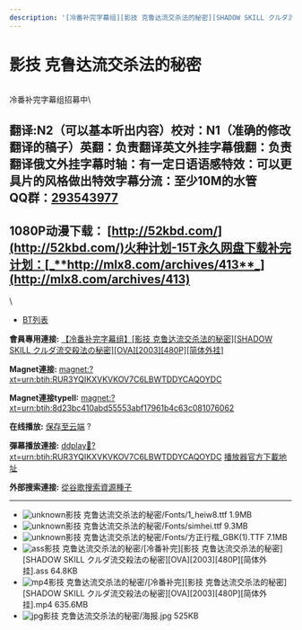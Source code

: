 ```yaml
---
description: '[冷番补完字幕组][影技 克鲁达流交杀法的秘密][SHADOW SKILL クルダ流交殺法の秘密][OVA][2003][480P][简体外挂]'
---
```


# 影技 克鲁达流交杀法的秘密



<figure><img src="https://s2.ax1x.com/2019/08/01/eUVcFg.jpg" alt=""><figcaption></figcaption></figure>

冷番补完字幕组招募中\



## &#x20;

翻译:N2（可以基本听出内容）**校对：N1（准确的修改翻译的稿子）英翻：负责翻译英文外挂字幕俄翻：负责翻译俄文外挂字幕时轴：有一定日语语感特效：可以更具片的风格做出特效字幕分流：至少10M的水管**\
**QQ群：**[**293543977**](https://jq.qq.com/?_wv=1027\&k=46bJVff)&#x20;
---------------------------------------------------------------------

## &#x20;

&#x20;

## &#x20;

## 1080P动漫下载： [http://52kbd.com/](http://52kbd.com/)火种计划-15T永久网盘下载补完计划：[_**http://mlx8.com/archives/413**_](http://mlx8.com/archives/413)

\


* [BT列表](https://share.dmhy.org/topics/view/521608_SHADOW_SKILL_OVA_2003_480P.html#tabs-1)

**會員專用連接:** [【冷番补完字幕组】\[影技 克鲁达流交杀法的秘密\]\[SHADOW SKILL クルダ流交殺法の秘密\]\[OVA\]\[2003\]\[480P\]\[简体外挂\]](https://dl.dmhy.org/2019/08/01/8d23bc410abd55553abf17961b4c63c081076062.torrent)

**Magnet連接:** [magnet:?xt=urn:btih:RUR3YQIKXVKVKOV7C6LBWTDDYCAQOYDC](https://magnet/?xt=urn:btih:RUR3YQIKXVKVKOV7C6LBWTDDYCAQOYDC\&dn=\&tr=http%3A%2F%2F104.238.198.186%3A8000%2Fannounce\&tr=udp%3A%2F%2F104.238.198.186%3A8000%2Fannounce\&tr=http%3A%2F%2Ftracker.openbittorrent.com%3A80%2Fannounce\&tr=udp%3A%2F%2Ftracker3.itzmx.com%3A6961%2Fannounce\&tr=http%3A%2F%2Ftracker4.itzmx.com%3A2710%2Fannounce\&tr=http%3A%2F%2Ftracker.publicbt.com%3A80%2Fannounce\&tr=http%3A%2F%2Ftracker.prq.to%2Fannounce\&tr=http%3A%2F%2Fopen.acgtracker.com%3A1096%2Fannounce\&tr=https%3A%2F%2Ft-115.rhcloud.com%2Fonly_for_ylbud\&tr=http%3A%2F%2Ftracker1.itzmx.com%3A8080%2Fannounce\&tr=http%3A%2F%2Ftracker2.itzmx.com%3A6961%2Fannounce\&tr=udp%3A%2F%2Ftracker1.itzmx.com%3A8080%2Fannounce\&tr=udp%3A%2F%2Ftracker2.itzmx.com%3A6961%2Fannounce\&tr=udp%3A%2F%2Ftracker3.itzmx.com%3A6961%2Fannounce\&tr=udp%3A%2F%2Ftracker4.itzmx.com%3A2710%2Fannounce\&tr=http%3A%2F%2F121.14.98.151%3A9090%2Fannounce)

**Magnet連接typeII:** [magnet:?xt=urn:btih:8d23bc410abd55553abf17961b4c63c081076062](https://magnet/?xt=urn:btih:8d23bc410abd55553abf17961b4c63c081076062)

**在线播放:** [保存至云端](https://mypikpak.com/drive/url-checker?url=magnet:?xt=urn:btih:8d23bc410abd55553abf17961b4c63c081076062) ?

**彈幕播放連接:** [ddplay:magnet:?xt=urn:btih:RUR3YQIKXVKVKOV7C6LBWTDDYCAQOYDC](ddplay:magnet:?xt=urn:btih:RUR3YQIKXVKVKOV7C6LBWTDDYCAQOYDC\&dn=\&tr=http%3A%2F%2F104.238.198.186%3A8000%2Fannounce\&tr=udp%3A%2F%2F104.238.198.186%3A8000%2Fannounce\&tr=http%3A%2F%2Ftracker.openbittorrent.com%3A80%2Fannounce\&tr=udp%3A%2F%2Ftracker3.itzmx.com%3A6961%2Fannounce\&tr=http%3A%2F%2Ftracker4.itzmx.com%3A2710%2Fannounce\&tr=http%3A%2F%2Ftracker.publicbt.com%3A80%2Fannounce\&tr=http%3A%2F%2Ftracker.prq.to%2Fannounce\&tr=http%3A%2F%2Fopen.acgtracker.com%3A1096%2Fannounce\&tr=https%3A%2F%2Ft-115.rhcloud.com%2Fonly_for_ylbud\&tr=http%3A%2F%2Ftracker1.itzmx.com%3A8080%2Fannounce\&tr=http%3A%2F%2Ftracker2.itzmx.com%3A6961%2Fannounce\&tr=udp%3A%2F%2Ftracker1.itzmx.com%3A8080%2Fannounce\&tr=udp%3A%2F%2Ftracker2.itzmx.com%3A6961%2Fannounce\&tr=udp%3A%2F%2Ftracker3.itzmx.com%3A6961%2Fannounce\&tr=udp%3A%2F%2Ftracker4.itzmx.com%3A2710%2Fannounce\&tr=http%3A%2F%2F121.14.98.151%3A9090%2Fannounce) [播放器官方下載地址](http://www.dandanplay.com/?from=dmhy)

**外部搜索連接:** [從谷歌搜索資源種子](https://www.google.com/search?oe=utf-8\&q=8d23bc410abd55553abf17961b4c63c081076062)

***

* ![unknown](https://share.dmhy.org/images/icon/unknown.gif)影技 克鲁达流交杀法的秘密/Fonts/1\_heiw8.ttf 1.9MB
* ![unknown](https://share.dmhy.org/images/icon/unknown.gif)影技 克鲁达流交杀法的秘密/Fonts/simhei.ttf 9.3MB
* ![unknown](https://share.dmhy.org/images/icon/unknown.gif)影技 克鲁达流交杀法的秘密/Fonts/方正行楷\_GBK(1).TTF 7.1MB
* ![ass](https://share.dmhy.org/images/icon/ass.gif)影技 克鲁达流交杀法的秘密/\[冷番补完]\[影技 克鲁达流交杀法的秘密]\[SHADOW SKILL クルダ流交殺法の秘密]\[OVA]\[2003]\[480P]\[简体外挂].ass 64.8KB
* ![mp4](https://share.dmhy.org/images/icon/mp4.gif)影技 克鲁达流交杀法的秘密/\[冷番补完]\[影技 克鲁达流交杀法的秘密]\[SHADOW SKILL クルダ流交殺法の秘密]\[OVA]\[2003]\[480P]\[简体外挂].mp4 635.6MB
* ![jpg](https://share.dmhy.org/images/icon/jpg.gif)影技 克鲁达流交杀法的秘密/海报.jpg 525KB
